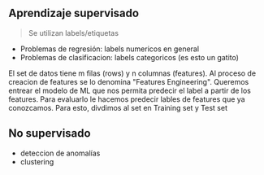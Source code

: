 ## Aprendizaje supervisado 
> Se utilizan labels/etiquetas

- Problemas de regresión: labels numericos en general
- Problemas de clasificacion: labels categoricos (es esto un gatito)

El set de datos tiene m filas (rows)  y n columnas (features). Al proceso de creacion de features se lo denomina "Features Engineering". Queremos entrear el modelo de ML que nos permita predecir el label a partir de los features.
Para evaluarlo le hacemos predecir lables de features que ya conozcamos. Para esto, divdimos al set en Training set y Test set

## No supervisado
- deteccion de anomalías
- clustering